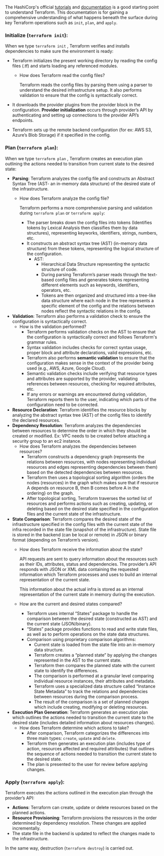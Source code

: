 The HashiCorp's official [tutorials](https://developer.hashicorp.com/terraform/tutorials "Tutorials | Terraform") and [documentation](https://developer.hashicorp.com/terraform/docs "Documentation | Terraform") is a good starting point to understand Terraform. This documentation is for gaining a comprehensive understanding of what happens beneath the surface during key Terraform operations such as `init`, `plan`, and `apply`.

### Initialize (`terraform init`):

When we type `terraform init` , Terraform verifies and installs dependencies to make sure the environment is ready: 

- Terraform initializes the present working directory by reading the config files (.tf) and starts loading any referenced modules.
    - How does Terraform read the config files?
        
        Terraform reads the config files by parsing them using a parser to understand the desired infrastructure setup. It also performs validation to ensure that the config is syntactically correct.
        
- It downloads the provider plugins from the provider block in the configuration. **Provider initialization** occurs through provider’s API by authenticating and setting up connections to the provider API’s endpoints.
- Terraform sets up the remote backend configuration (for ex: AWS S3, Azure’s Blob Storage) if it specified in the config.

### Plan (`terraform plan`):

When we type `terraform plan` , Terraform creates an execution plan outlining the actions needed to transition from current state to the desired state:

- **Parsing**: Terraform analyzes the config file and constructs an Abstract Syntax Tree (AST- an in-memory data structure) of the desired state of the infrastructure.
    - How does Terraform analyze the config file?
        
        Terraform performs a more comprehensive parsing and validation during `terraform plan` or `terraform apply`:
        
        - The parser breaks down the config files into tokens (Identifies tokens by Lexical Analysis then classifies them by data structures), representing keyworks, identifiers, strings, numbers, etc.
        - It constructs an abstract syntax tree (AST) (in-memory data structure) from these tokens, representing the logical structure of the configuration.
            - AST:
                - Hierarchical Data Structure representing the syntactic structure of code.
                - During parsing Terraform’s parser reads through the text-based config files and generates tokens representing different elements such as keywords, identifiers, operators, etc.
                - Tokens are then organized and structured into a tree-like data structure where each node in the tree represents a specific element of the config and the relations between nodes reflect the syntactic relations in the config.
- **Validation**: Terraform also performs a validation check to ensure the configuration is syntactically correct.
    - How is the validation performed?
        - Terraform performs validation checks on the AST to ensure that the configuration is syntactically correct and follows Terraform's grammar rules.
        - Syntax validation includes checks for correct syntax usage, proper block and attribute declarations, valid expressions, etc.
        - Terraform also performs **semantic validation** to ensure that the configuration makes sense in the context of the provider being used (e.g., AWS, Azure, Google Cloud).
        - Semantic validation checks include verifying that resource types and attributes are supported by the provider, validating references between resources, checking for required attributes, etc.
        - If any errors or warnings are encountered during validation, Terraform reports them to the user, indicating which parts of the configuration need to be corrected.
- **Resource Declaration**: Terraform identifies the resource blocks by analyzing the abstract syntax tree (AST) of the config files to identify the declared resources.
- **Dependency Resolution**: Terraform analyzes the dependencies between resources to determine the order in which they should be created or modified. Ex: VPC needs to be created before attaching a security group to an ec2 instance.
    - How does Terraform analyzes the dependencies between resources?
        - Terraform constructs a dependency graph (represents the relations between resources, with nodes representing individual resources and edges representing dependencies between them) based on the detected dependencies between resources.
        - Terraform then uses a topological sorting algorithm {orders the nodes (resources) in the graph which makes sure that if resource A depends on resource B, then B comes before A in the ordering} on the graph.
        - After topological sorting, Terraform traverses the sorted list of resources and performs actions such as creating, updating, or deleting based on the desired state specified in the configuration files and the current state of the infrastructure.
- **State Comparison**: Terraform compares the desired state of the infrastructure specified in the config files with the current state of the infra recorded in the state file (snapshot of the infrastructure). State file is stored in the backend (can be local or remote) in JSON or binary format (depending on Terraform’s version).
    - How does Terraform receive the information about the state?
        
        API requests are sent to query information about the resources such as their IDs, attributes, status and dependencies. The provider’s API responds with JSON or XML data containing the requested information which Terraform processes and uses to build an internal representation of the current state.
        
        This information about the actual infra is stored as an internal representation of the current state in memory during the execution.
        
    - How are the current and desired states compared?
        - Terraform uses internal “States” package to handle the comparison between the desired state (constructed as AST) and the current state (JSON/binary).
        - “States” package provides functions to read and write state files, as well as to perform operations on the state data structures.
        - Comparison using proprietary comparison algorithms:
            - Current state is loaded from the state file into an in-memory data structure.
            - Terraform creates a “planned state” by applying the changes represented in the AST to the current state.
            - Terraform then compares the planned state with the current state to identify the differences.
            - The comparison is performed at a granular level comparing individual resource instances, their attributes and metadata.
            - Terraform uses a specialized data structure called “Instance State Metadata” to track the relations and dependencies between resources during the comparison process.
            - The result of the comparison is a set of planned changes which include creating, modifying or deleting resources.
- **Execution Plan Generation**: Terraform generates an execution plan which outlines the actions needed to transition the current state to the desired state (includes detailed information about resources changes).
    - How does Terraform determine which actions to take?
        - After comparison, Terraform categorizes the differences into three main types: `create`, `update` and `delete`.
        - Terraform then generates an execution plan (includes type of action, resources affected and required attributes) that outlines the sequence of actions needed to transition the current state to the desired state.
        - The plan is presented to the user for review before applying changes.

### Apply (`terraform apply`):

Terraform executes the actions outlined in the execution plan through the provider’s API:

- **Actions**: Terraform can create, update or delete resources based on the planned actions.
- **Resource Provisioning**: Terraform provisions the resources in the order determined by dependency resolution. These changes are applied incrementally.
- The state file in the backend is updated to reflect the changes made to the infrastructure.

In the same way, destruction (`terraform destroy`) is carried out.
